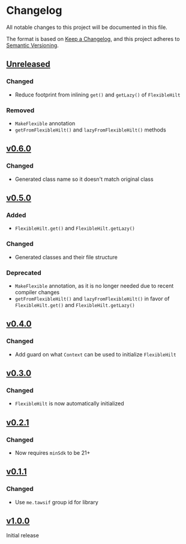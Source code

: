 # Changelog

All notable changes to this project will be documented in this file.

The format is based on [Keep a Changelog](https://keepachangelog.com/en/1.1.0/),
and this project adheres to [Semantic Versioning](https://semver.org/spec/v2.0.0.html).

## [Unreleased]
### Changed
- Reduce footprint from inlining `get()` and `getLazy()` of `FlexibleHilt`

### Removed
- `MakeFlexible` annotation
- `getFromFlexibleHilt()` and `lazyFromFlexibleHilt()` methods

## [v0.6.0]
### Changed
- Generated class name so it doesn't match original class

## [v0.5.0]
### Added
- `FlexibleHilt.get()` and `FlexibleHilt.getLazy()`

### Changed
- Generated classes and their file structure

### Deprecated
- `MakeFlexible` annotation, as it is no longer needed due to recent compiler changes
- `getFromFlexibleHilt()` and `lazyFromFlexibleHilt()` in favor of `FlexibleHilt.get()` and `FlexibleHilt.getLazy()`

## [v0.4.0]
### Changed
- Add guard on what `Context` can be used to initialize `FlexibleHilt`

## [v0.3.0]
### Changed
- `FlexibleHilt` is now automatically initialized

## [v0.2.1]
### Changed
- Now requires `minSdk` to be 21+

## [v0.1.1]
### Changed
- Use `me.tawsif` group id for library

## [v1.0.0]
Initial release

[Unreleased]: https://github.com/dewantawsif/flexible-hilt/compare/v0.6.0...HEAD
[v0.6.0]: https://github.com/dewantawsif/flexible-hilt/compare/v0.5.0...v0.6.0
[v0.5.0]: https://github.com/dewantawsif/flexible-hilt/compare/v0.4.0...v0.5.0
[v0.4.0]: https://github.com/dewantawsif/flexible-hilt/compare/v0.3.0...v0.4.0
[v0.3.0]: https://github.com/dewantawsif/flexible-hilt/compare/v0.2.1...v0.3.0
[v0.2.1]: https://github.com/dewantawsif/flexible-hilt/compare/v0.1.1...v0.2.1
[v0.1.1]: https://github.com/dewantawsif/flexible-hilt/compare/e64922653292368f7d74ec0d92e4e80ad44b95eb...v0.1.1
[v1.0.0]: https://github.com/dewantawsif/flexible-hilt/commits/e64922653292368f7d74ec0d92e4e80ad44b95eb
